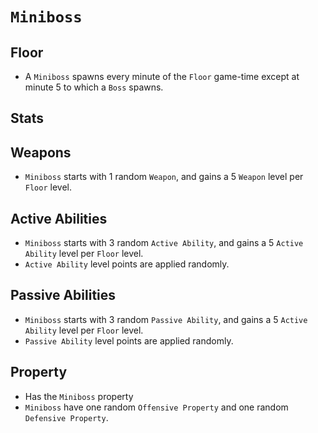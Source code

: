 # `Miniboss`

## Floor

- A `Miniboss` spawns every minute of the `Floor` game-time except at minute 5 to which a `Boss` spawns.

## Stats

## Weapons

- `Miniboss` starts with 1 random `Weapon`, and gains a 5 `Weapon` level per `Floor` level.

## Active Abilities

- `Miniboss` starts with 3 random `Active Ability`, and gains a 5 `Active Ability` level per `Floor` level.
- `Active Ability` level points are applied randomly.

## Passive Abilities

- `Miniboss` starts with 3 random `Passive Ability`, and gains a 5 `Active Ability` level per `Floor` level.
- `Passive Ability` level points are applied randomly.

## Property

- Has the `Miniboss` property
- `Miniboss` have one random `Offensive Property` and one random `Defensive Property`.
